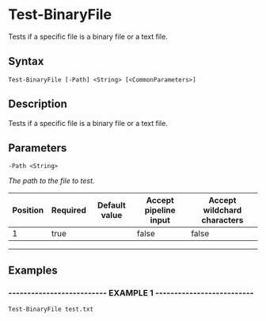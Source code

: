 

# Test-BinaryFile

Tests if a specific file is a binary file or a text file.
## Syntax

    Test-BinaryFile [-Path] <String> [<CommonParameters>]


## Description

Tests if a specific file is a binary file or a text file.





## Parameters

    
    -Path <String>
_The path to the file to test._

| Position | Required | Default value | Accept pipeline input | Accept wildchard characters |
| -------- | -------- | ------------- | --------------------- | --------------------------- |
| 1 | true |  | false | false |


----

    

## Examples

### -------------------------- EXAMPLE 1 --------------------------
    Test-BinaryFile test.txt































